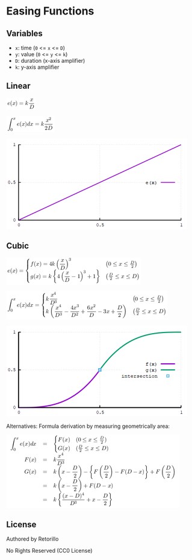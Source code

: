 # Easing Functions

## Variables

- `x`: time (`0` <= `x` <= `D`)
- `y`: value (`0` <= `y` <= `k`)
- `D`: duration (x-axis amplifier)
- `k`: y-axis amplifier

## Linear

![linear formula](linear\linear_formula.png)

![linear formula integral](linear\linear_formula_int.png)

![linear graph](linear\linear.png)

## Cubic

![cubic formula](cubic\cubic_formula.png)

![cubic formula integral](cubic\cubic_formula_int.png)

![cubic graph](cubic\cubic.png)

Alternatives: Formula derivation by measuring geometrically area:

![cubic formula integral alt](cubic\cubic_formula_int_alt.png)

## License

Authored by Retorillo

No Rights Reserved (CC0 License)
